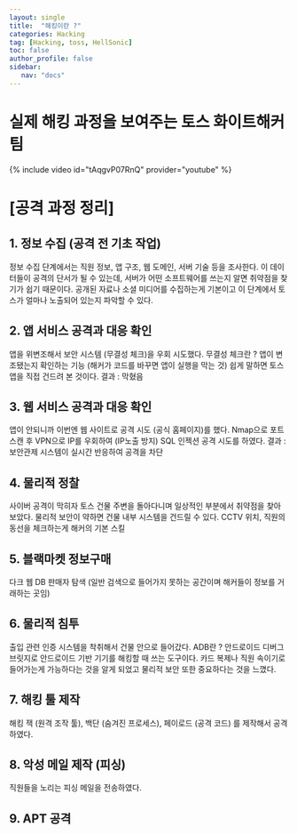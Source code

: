 ```yaml
---
layout: single
title:  "해킹이란 ?"
categories: Hacking
tag: [Hacking, toss, HellSonic]
toc: false
author_profile: false
sidebar:
   nav: "docs"
---
```


# 실제 해킹 과정을 보여주는 토스 화이트해커 팀

{% include video id="tAqgvP07RnQ" provider="youtube" %}


# [공격 과정 정리]

## 1. 정보 수집 (공격 전 기초 작업)
정보 수집 단계에서는 직원 정보, 앱 구조, 웹 도메인, 서버 기술 등을 조사한다.
이 데이터들이 공격의 단서가 될 수 있는데, 서버가 어떤 소프트웨어를 쓰는지 알면 취약점을 찾기가 쉽기 때문이다.
공개된 자료나 소셜 미디어를 수집하는게 기본이고 이 단계에서 토스가 얼마나 노출되어 있는지 파악할 수 있다.

## 2. 앱 서비스 공격과 대응 확인
앱을 위변조해서 보안 시스템 (무결성 체크)을 우회 시도했다.
무결성 체크란 ? 앱이 변조됐는지 확인하는 기능 (해커가 코드를 바꾸면 앱이 실행을 막는 것)
쉽게 말하면 토스 앱을 직접 건드려 본 것이다.
결과 : 막혔음

## 3. 웹 서비스 공격과 대응 확인
앱이 안되니까 이번엔 웹 사이트로 공격 시도 (공식 홈페이지)를 했다.
Nmap으로 포트 스캔 후 VPN으로 IP를 우회하여 (IP노출 방지) SQL 인젝션 공격 시도를 하였다.
결과 : 보안관제 시스템이 실시간 반응하여 공격을 차단 

## 4. 물리적 정찰
사이버 공격이 막히자 토스 건물 주변을 돌아다니며 일상적인 부분에서 취약점을 찾아 보았다.
물리적 보안이 약하면 건물 내부 시스템을 건드릴 수 있다.
CCTV 위치, 직원의 동선을 체크하는게 해커의 기본 스킬

## 5. 블랙마켓 정보구매
다크 웹 DB 판매자 탐색 (일반 검색으로 들어가지 못하는 공간이며 해커들이 정보를 거래하는 곳임)

## 6. 물리적 침투
출입 관련 인증 시스템을 착취해서 건물 안으로 들어갔다. ADB란 ? 안드로이드 디버그 브릿지로 안드로이드 기반 기기를 해킹할 때 쓰는 도구이다.
카드 복제나 직원 속이기로 들어가는게 가능하다는 것을 알게 되었고 물리적 보안 또한 중요하다는 것을 느꼈다.

## 7. 해킹 툴 제작
해킹 잭 (원격 조작 툴), 백단 (숨겨진 프로세스), 페이로드 (공격 코드) 를 제작해서 공격하였다.

## 8. 악성 메일 제작 (피싱)
직원들을 노리는 피싱 메일을 전송하였다.

## 9. APT 공격

